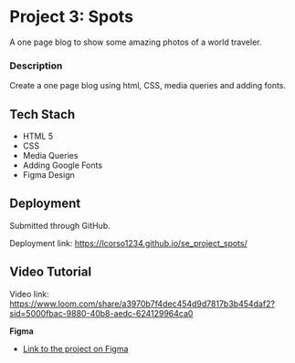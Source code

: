 # Project 3: Spots

A one page blog to show some amazing photos of a world traveler.

### Description

Create a one page blog using html, CSS, media queries and adding fonts.

## Tech Stach

- HTML 5
- CSS
- Media Queries
- Adding Google Fonts
- Figma Design

## Deployment

Submitted through GitHub.

Deployment link: https://lcorso1234.github.io/se_project_spots/

## Video Tutorial

Video link: https://www.loom.com/share/a3970b7f4dec454d9d7817b3b454daf2?sid=5000fbac-9880-40b8-aedc-624129964ca0

**Figma**

- [Link to the project on Figma](https://www.figma.com/file/BBNm2bC3lj8QQMHlnqRsga/Sprint-3-Project-%E2%80%94-Spots?type=design&node-id=2%3A60&mode=design&t=afgNFybdorZO6cQo-1)
